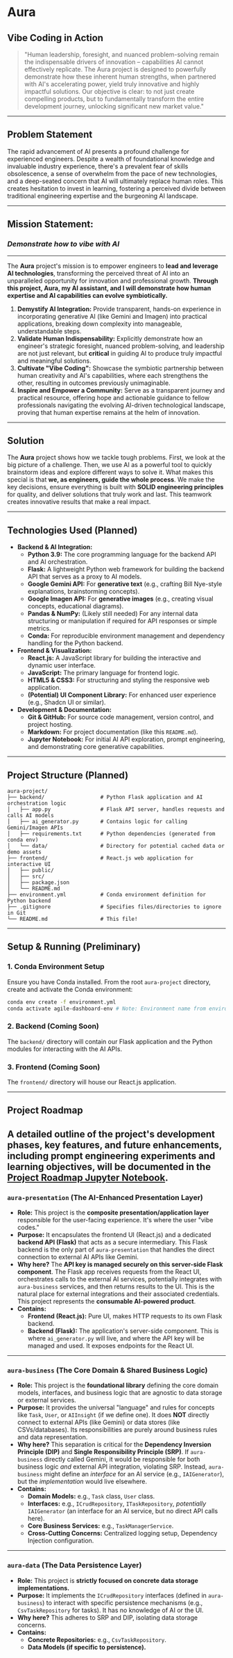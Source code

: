 # Aura
## Vibe Coding in Action

> "Human leadership, foresight, and nuanced problem-solving remain the indispensable drivers of innovation – capabilities AI cannot effectively replicate. The Aura project is designed to powerfully demonstrate how these inherent human strengths, when partnered with AI's accelerating power, yield truly innovative and highly impactful solutions. Our objective is clear: to not just create compelling products, but to fundamentally transform the entire development journey, unlocking significant new market value."

---

## Problem Statement

The rapid advancement of AI presents a profound challenge for experienced engineers. Despite a wealth of foundational knowledge and invaluable industry experience, there's a prevalent fear of skills obsolescence, a sense of overwhelm from the pace of new technologies, and a deep-seated concern that AI will ultimately replace human roles. This creates hesitation to invest in learning, fostering a perceived divide between traditional engineering expertise and the burgeoning AI landscape.

---

## Mission Statement:
### *Demonstrate how to vibe with AI*

---

The **Aura** project's mission is to empower engineers to **lead and leverage AI technologies**, transforming the perceived threat of AI into an unparalleled opportunity for innovation and professional growth. **Through this project, Aura, my AI assistant, and I will demonstrate how human expertise and AI capabilities can evolve symbiotically.**

1.  **Demystify AI Integration:** Provide transparent, hands-on experience in incorporating generative AI (like Gemini and Imagen) into practical applications, breaking down complexity into manageable, understandable steps.
2.  **Validate Human Indispensability:** Explicitly demonstrate how an engineer's strategic foresight, nuanced problem-solving, and leadership are not just relevant, but **critical** in guiding AI to produce truly impactful and meaningful solutions.
3.  **Cultivate "Vibe Coding":** Showcase the symbiotic partnership between human creativity and AI's capabilities, where each strengthens the other, resulting in outcomes previously unimaginable.
4.  **Inspire and Empower a Community:** Serve as a transparent journey and practical resource, offering hope and actionable guidance to fellow professionals navigating the evolving AI-driven technological landscape, proving that human expertise remains at the helm of innovation.

---

## Solution

The **Aura** project shows how we tackle tough problems. First, we look at the big picture of a challenge. Then, we use AI as a powerful tool to quickly brainstorm ideas and explore different ways to solve it. What makes this special is that **we, as engineers, guide the whole process**. We make the key decisions, ensure everything is built with **SOLID engineering principles** for quality, and deliver solutions that truly work and last. This teamwork creates innovative results that make a real impact.

---

## Technologies Used (Planned)

* **Backend & AI Integration:**
    * **Python 3.9:** The core programming language for the backend API and AI orchestration.
    * **Flask:** A lightweight Python web framework for building the backend API that serves as a proxy to AI models.
    * **Google Gemini API:** For **generative text** (e.g., crafting Bill Nye-style explanations, brainstorming concepts).
    * **Google Imagen API:** For **generative images** (e.g., creating visual concepts, educational diagrams).
    * **Pandas & NumPy:** (Likely still needed) For any internal data structuring or manipulation if required for API responses or simple metrics.
    * **Conda:** For reproducible environment management and dependency handling for the Python backend.
* **Frontend & Visualization:**
    * **React.js:** A JavaScript library for building the interactive and dynamic user interface.
    * **JavaScript:** The primary language for frontend logic.
    * **HTML5 & CSS3:** For structuring and styling the responsive web application.
    * **(Potential) UI Component Library:** For enhanced user experience (e.g., Shadcn UI or similar).
* **Development & Documentation:**
    * **Git & GitHub:** For source code management, version control, and project hosting.
    * **Markdown:** For project documentation (like this `README.md`).
    * **Jupyter Notebook:** For initial AI API exploration, prompt engineering, and demonstrating core generative capabilities.

---

## Project Structure (Planned)

```
aura-project/
├── backend/                  # Python Flask application and AI orchestration logic
│   ├── app.py                # Flask API server, handles requests and calls AI models
│   ├── ai_generator.py       # Contains logic for calling Gemini/Imagen APIs
│   ├── requirements.txt      # Python dependencies (generated from conda env)
│   └── data/                 # Directory for potential cached data or demo assets
├── frontend/                 # React.js web application for interactive UI
│   ├── public/
│   ├── src/
│   ├── package.json
│   └── README.md
├── environment.yml           # Conda environment definition for Python backend
├── .gitignore                # Specifies files/directories to ignore in Git
└── README.md                 # This file!
```

---

## Setup & Running (Preliminary)

### 1. Conda Environment Setup

Ensure you have Conda installed. From the root `aura-project` directory, create and activate the Conda environment:

```bash
conda env create -f environment.yml
conda activate agile-dashboard-env # Note: Environment name from environment.yml
```

### 2. Backend (Coming Soon)

The `backend/` directory will contain our Flask application and the Python modules for interacting with the AI APIs.

### 3. Frontend (Coming Soon)

The `frontend/` directory will house our React.js application.

---

## Project Roadmap

A detailed outline of the project's development phases, key features, and future enhancements, including prompt engineering experiments and learning objectives, will be documented in the [Project Roadmap Jupyter Notebook](roadmap.ipynb).
---

### `aura-presentation` (The AI-Enhanced Presentation Layer)

* **Role:** This project is the **composite presentation/application layer** responsible for the user-facing experience. It's where the user "vibe codes."
* **Purpose:** It encapsulates the frontend UI (React.js) and a dedicated **backend API (Flask)** that acts as a secure intermediary. This Flask backend is the only part of `aura-presentation` that handles the direct connection to external AI APIs like Gemini.
* **Why here?** The **API key is managed securely on this server-side Flask component**. The Flask app receives requests from the React UI, orchestrates calls to the external AI services, potentially integrates with `aura-business` services, and then returns results to the UI. This is the natural place for external integrations and their associated credentials. This project represents the **consumable AI-powered product**.
* **Contains:**
    * **Frontend (React.js):** Pure UI, makes HTTP requests to its own Flask backend.
    * **Backend (Flask):** The application's server-side component. This is where `ai_generator.py` will live, and where the API key will be managed and used. It exposes endpoints for the React UI.

---

### `aura-business` (The Core Domain & Shared Business Logic)

* **Role:** This project is the **foundational library** defining the core domain models, interfaces, and business logic that are agnostic to data storage or external services.
* **Purpose:** It provides the universal "language" and rules for concepts like `Task`, `User`, or `AIInsight` (if we define one). It does **NOT** directly connect to external APIs (like Gemini) or data stores (like CSVs/databases). Its responsibilities are purely around business rules and data representation.
* **Why here?** This separation is critical for the **Dependency Inversion Principle (DIP)** and **Single Responsibility Principle (SRP)**. If `aura-business` directly called Gemini, it would be responsible for both business logic *and* external API integration, violating SRP. Instead, `aura-business` might define an *interface* for an AI service (e.g., `IAIGenerator`), but the *implementation* would live elsewhere.
* **Contains:**
    * **Domain Models:** e.g., `Task` class, `User` class.
    * **Interfaces:** e.g., `ICrudRepository`, `ITaskRepository`, *potentially* `IAIGenerator` (an interface for an AI service, but no direct API calls here).
    * **Core Business Services:** e.g., `TaskManagerService`.
    * **Cross-Cutting Concerns:** Centralized logging setup, Dependency Injection configuration.

---

### `aura-data` (The Data Persistence Layer)

* **Role:** This project is **strictly focused on concrete data storage implementations.**
* **Purpose:** It implements the `ICrudRepository` interfaces (defined in `aura-business`) to interact with specific persistence mechanisms (e.g., `CsvTaskRepository` for tasks). It has no knowledge of AI or the UI.
* **Why here?** This adheres to SRP and DIP, isolating data storage concerns.
* **Contains:**
    * **Concrete Repositories:** e.g., `CsvTaskRepository`.
    * **Data Models (if specific to persistence).**
